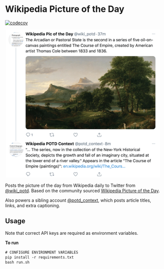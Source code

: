 # Wikipedia Picture of the Day
[![codecov](https://codecov.io/gh/ndrezn/wikipedia-pic-of-the-day/branch/main/graph/badge.svg?token=P1RUFXQ1N8)](https://codecov.io/gh/ndrezn/wikipedia-pic-of-the-day)

<p align="center">
    <img src="example.png", width=500>
</p>

Posts the picture of the day from Wikipedia daily to Twitter from [@wiki_potd](https://twitter.com/wiki_potd). Based on the community sourced [Wikipedia Picture of the Day](https://en.m.wikipedia.org/wiki/Wikipedia:Picture_of_the_day).

Also powers a sibling account [@potd_context](https://twitter.com/potd_context), which posts article titles, links, and extra captioning.

## Usage
Note that correct API keys are required as environment variables.

**To run**
```
# CONFIGURE ENVIRONMENT VARIABLES
pip install -r requirements.txt
bash run.sh
```